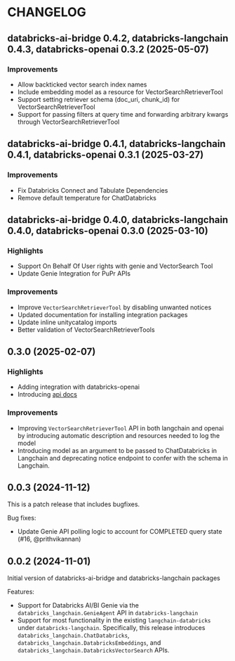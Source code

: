 # CHANGELOG

## databricks-ai-bridge 0.4.2, databricks-langchain 0.4.3, databricks-openai 0.3.2 (2025-05-07)

### Improvements
- Allow backticked vector search index names
- Include embedding model as a resource for VectorSearchRetrieverTool
- Support setting retriever schema (doc_uri, chunk_id) for VectorSearchRetrieverTool
- Support for passing filters at query time and forwarding arbitrary kwargs through VectorSearchRetrieverTool

## databricks-ai-bridge 0.4.1, databricks-langchain 0.4.1, databricks-openai 0.3.1 (2025-03-27)

### Improvements
- Fix Databricks Connect and Tabulate Dependencies
- Remove default temperature for ChatDatabricks

## databricks-ai-bridge 0.4.0, databricks-langchain 0.4.0, databricks-openai 0.3.0 (2025-03-10)

### Highlights
- Support On Behalf Of User rights with genie and VectorSearch Tool
- Update Genie Integration for PuPr APIs

### Improvements
- Improve `VectorSearchRetrieverTool` by disabling unwanted notices
- Updated documentation for installing integration packages
- Update inline unitycatalog imports
- Better validation of VectorSearchRetrieverTools

## 0.3.0 (2025-02-07)

### Highlights
- Adding integration with databricks-openai
- Introducing [api docs](https://api-docs.databricks.com/python/databricks-ai-bridge/index.html)

### Improvements
- Improving `VectorSearchRetrieverTool` API in both langchain and openai by introducing automatic description and resources needed to log the model
- Introducing model as an argument to be passed to ChatDatabricks in Langchain and deprecating notice endpoint to confer with the schema in Langchain.


## 0.0.3 (2024-11-12)
This is a patch release that includes bugfixes.

Bug fixes:

- Update Genie API polling logic to account for COMPLETED query state (#16, @prithvikannan)


## 0.0.2 (2024-11-01)
Initial version of databricks-ai-bridge and databricks-langchain packages

Features:

- Support for Databricks AI/BI Genie via the `databricks_langchain.GenieAgent` API in `databricks-langchain`
- Support for most functionality in the existing `langchain-databricks` under `databricks-langchain`. Specifically, this
  release introduces `databricks_langchain.ChatDatabricks`, `databricks_langchain.DatabricksEmbeddings`, and
  `databricks_langchain.DatabricksVectorSearch` APIs.
